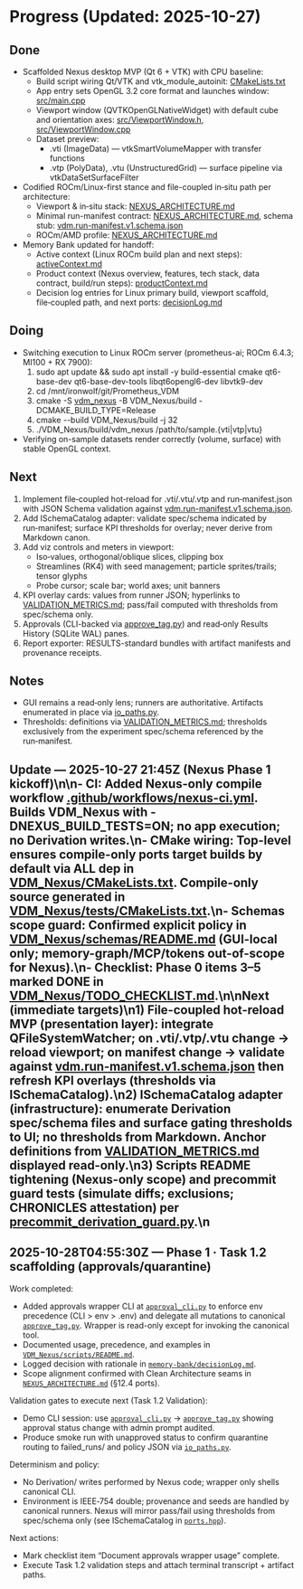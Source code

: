 # Progress (Updated: 2025-10-27)

## Done

- Scaffolded Nexus desktop MVP (Qt 6 + VTK) with CPU baseline:
  - Build script wiring Qt/VTK and vtk_module_autoinit: [CMakeLists.txt](VDM_Nexus/vdm_nexus/CMakeLists.txt:1)
  - App entry sets OpenGL 3.2 core format and launches window: [src/main.cpp](VDM_Nexus/vdm_nexus/src/main.cpp:1)
  - Viewport window (QVTKOpenGLNativeWidget) with default cube and orientation axes: [src/ViewportWindow.h](VDM_Nexus/vdm_nexus/src/ViewportWindow.h:1), [src/ViewportWindow.cpp](VDM_Nexus/vdm_nexus/src/ViewportWindow.cpp:1)
  - Dataset preview:
    - .vti (ImageData) — vtkSmartVolumeMapper with transfer functions
    - .vtp (PolyData), .vtu (UnstructuredGrid) — surface pipeline via vtkDataSetSurfaceFilter
- Codified ROCm/Linux-first stance and file-coupled in‑situ path per architecture:
  - Viewport & in‑situ stack: [NEXUS_ARCHITECTURE.md](VDM_Nexus/NEXUS_ARCHITECTURE.md:133)
  - Minimal run-manifest contract: [NEXUS_ARCHITECTURE.md](VDM_Nexus/NEXUS_ARCHITECTURE.md:144), schema stub: [vdm.run-manifest.v1.schema.json](VDM_Nexus/schemas/vdm.run-manifest.v1.schema.json:1)
  - ROCm/AMD profile: [NEXUS_ARCHITECTURE.md](VDM_Nexus/NEXUS_ARCHITECTURE.md:231)
- Memory Bank updated for handoff:
  - Active context (Linux ROCm build plan and next steps): [activeContext.md](memory-bank/activeContext.md:1)
  - Product context (Nexus overview, features, tech stack, data contract, build/run steps): [productContext.md](memory-bank/productContext.md:1)
  - Decision log entries for Linux primary build, viewport scaffold, file‑coupled path, and next ports: [decisionLog.md](memory-bank/decisionLog.md:1)

## Doing

- Switching execution to Linux ROCm server (prometheus-ai; ROCm 6.4.3; MI100 + RX 7900):
  1) sudo apt update && sudo apt install -y build-essential cmake qt6-base-dev qt6-base-dev-tools libqt6opengl6-dev libvtk9-dev
  2) cd /mnt/ironwolf/git/Prometheus_VDM
  3) cmake -S [vdm_nexus](VDM_Nexus/vdm_nexus/CMakeLists.txt:1) -B VDM_Nexus/build -DCMAKE_BUILD_TYPE=Release
  4) cmake --build VDM_Nexus/build -j 32
  5) ./VDM_Nexus/build/vdm_nexus /path/to/sample.{vti|vtp|vtu}
- Verifying on-sample datasets render correctly (volume, surface) with stable OpenGL context.

## Next

1) Implement file‑coupled hot‑reload for .vti/.vtu/.vtp and run‑manifest.json with JSON Schema validation against [vdm.run-manifest.v1.schema.json](VDM_Nexus/schemas/vdm.run-manifest.v1.schema.json:1).
2) Add ISchemaCatalog adapter: validate spec/schema indicated by run‑manifest; surface KPI thresholds for overlay; never derive from Markdown canon.
3) Add viz controls and meters in viewport:
   - Iso‑values, orthogonal/oblique slices, clipping box
   - Streamlines (RK4) with seed management; particle sprites/trails; tensor glyphs
   - Probe cursor; scale bar; world axes; unit banners
4) KPI overlay cards: values from runner JSON; hyperlinks to [VALIDATION_METRICS.md](derivation/VALIDATION_METRICS.md:1); pass/fail computed with thresholds from spec/schema only.
5) Approvals (CLI-backed via [approve_tag.py](derivation/code/common/authorization/approve_tag.py:1)) and read‑only Results History (SQLite WAL) panes.
6) Report exporter: RESULTS-standard bundles with artifact manifests and provenance receipts.

## Notes

- GUI remains a read‑only lens; runners are authoritative. Artifacts enumerated in place via [io_paths.py](derivation/code/common/io_paths.py:1).
- Thresholds: definitions via [VALIDATION_METRICS.md](derivation/VALIDATION_METRICS.md:1); thresholds exclusively from the experiment spec/schema referenced by the run‑manifest.

## Update — 2025-10-27 21:45Z (Nexus Phase 1 kickoff)\n\n- CI: Added Nexus-only compile workflow [.github/workflows/nexus-ci.yml](.github/workflows/nexus-ci.yml:1). Builds VDM_Nexus with -DNEXUS_BUILD_TESTS=ON; no app execution; no Derivation writes.\n- CMake wiring: Top-level ensures compile-only ports target builds by default via ALL dep in [VDM_Nexus/CMakeLists.txt](VDM_Nexus/CMakeLists.txt:28). Compile-only source generated in [VDM_Nexus/tests/CMakeLists.txt](VDM_Nexus/tests/CMakeLists.txt:1).\n- Schemas scope guard: Confirmed explicit policy in [VDM_Nexus/schemas/README.md](VDM_Nexus/schemas/README.md:1) (GUI-local only; memory-graph/MCP/tokens out-of-scope for Nexus).\n- Checklist: Phase 0 items 3–5 marked DONE in [VDM_Nexus/TODO_CHECKLIST.md](VDM_Nexus/TODO_CHECKLIST.md:1).\n\nNext (immediate targets)\n1) File-coupled hot-reload MVP (presentation layer): integrate QFileSystemWatcher; on .vti/.vtp/.vtu change → reload viewport; on manifest change → validate against [vdm.run-manifest.v1.schema.json](VDM_Nexus/schemas/vdm.run-manifest.v1.schema.json:1) then refresh KPI overlays (thresholds via ISchemaCatalog).\n2) ISchemaCatalog adapter (infrastructure): enumerate Derivation spec/schema files and surface gating thresholds to UI; no thresholds from Markdown. Anchor definitions from [VALIDATION_METRICS.md](Derivation/VALIDATION_METRICS.md:1) displayed read-only.\n3) Scripts README tightening (Nexus-only scope) and precommit guard tests (simulate diffs; exclusions; CHRONICLES attestation) per [precommit_derivation_guard.py](VDM_Nexus/scripts/precommit_derivation_guard.py:1).\n

## 2025-10-28T04:55:30Z — Phase 1 · Task 1.2 scaffolding (approvals/quarantine)

Work completed:
- Added approvals wrapper CLI at [`approval_cli.py`](VDM_Nexus/scripts/approval_cli.py:1) to enforce env precedence (CLI &gt; env &gt; .env) and delegate all mutations to canonical [`approve_tag.py`](Derivation/code/common/authorization/approve_tag.py:1). Wrapper is read-only except for invoking the canonical tool.
- Documented usage, precedence, and examples in [`VDM_Nexus/scripts/README.md`](VDM_Nexus/scripts/README.md:1).
- Logged decision with rationale in [`memory-bank/decisionLog.md`](memory-bank/decisionLog.md:1).
- Scope alignment confirmed with Clean Architecture seams in [`NEXUS_ARCHITECTURE.md`](VDM_Nexus/NEXUS_ARCHITECTURE.md:186) (§12.4 ports).

Validation gates to execute next (Task 1.2 Validation):
- Demo CLI session: use [`approval_cli.py`](VDM_Nexus/scripts/approval_cli.py:1) → [`approve_tag.py`](Derivation/code/common/authorization/approve_tag.py:1) showing approval status change with admin prompt audited.
- Produce smoke run with unapproved status to confirm quarantine routing to failed_runs/ and policy JSON via [`io_paths.py`](Derivation/code/common/io_paths.py:1).

Determinism and policy:
- No Derivation/ writes performed by Nexus code; wrapper only shells canonical CLI.
- Environment is IEEE‑754 double; provenance and seeds are handled by canonical runners. Nexus will mirror pass/fail using thresholds from spec/schema only (see ISchemaCatalog in [`ports.hpp`](VDM_Nexus/application/ports/ports.hpp:122)).

Next actions:
- Mark checklist item “Document approvals wrapper usage” complete.
- Execute Task 1.2 validation steps and attach terminal transcript + artifact paths.
